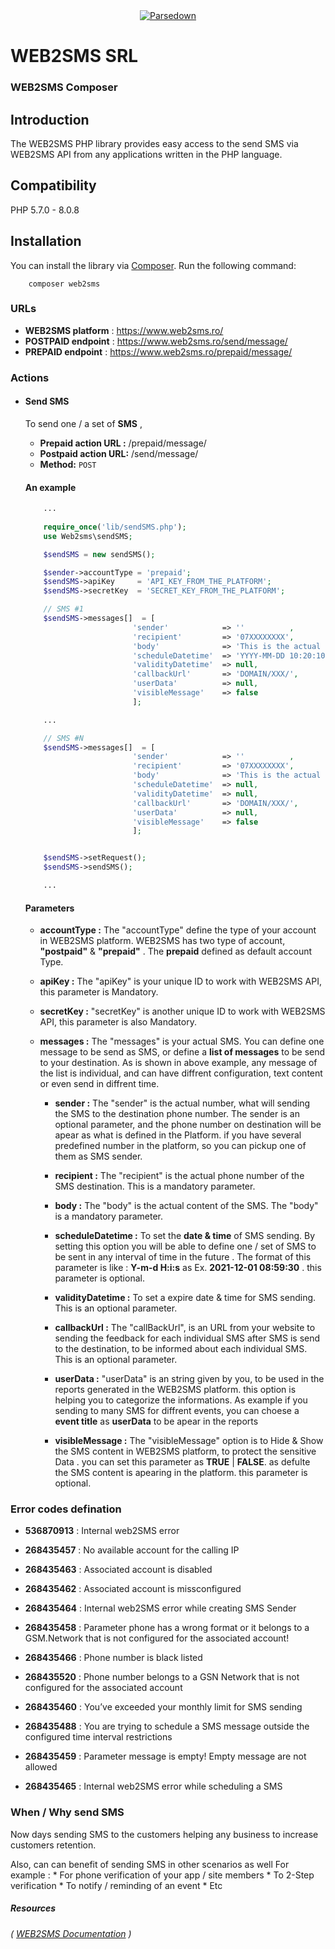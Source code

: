 <div align="center"><a href="https://www.web2sms.ro"><img alt="Parsedown" src="https://www.web2sms.ro/assets/themes/public/images/front/logo.png" /></a></div>

# WEB2SMS SRL
### WEB2SMS Composer

## Introduction

The WEB2SMS PHP library provides easy access to the send SMS via WEB2SMS API from any
applications written in the PHP language.

## Compatibility
PHP 5.7.0 - 8.0.8

## Installation 

You can install the library via [Composer](http://getcomposer.org/). Run the following command:

```
    composer web2sms
```

### URLs
* **WEB2SMS platform** : <https://www.web2sms.ro/>
* **POSTPAID endpoint** : <https://www.web2sms.ro/send/message/>
* **PREPAID endpoint**  : <https://www.web2sms.ro/prepaid/message/>



### Actions
* #### **Send SMS**
        
    To send one / a set of **SMS** ,

    * **Prepaid action URL :** /prepaid/message/
    * **Postpaid action URL:** /send/message/
    * **Method:** `POST`    
    
        
    #### An example

    ```php
        ...
        
        require_once('lib/sendSMS.php');
        use Web2sms\sendSMS;

        $sendSMS = new sendSMS();

        $sender->accountType = 'prepaid';                                 // postpaid | prepaid          // Optional
        $sendSMS->apiKey     = 'API_KEY_FROM_THE_PLATFORM';               // ApiKey from Platform        // Mandatory
        $sendSMS->secretKey  = 'SECRET_KEY_FROM_THE_PLATFORM';            // secretKey from Platform     // Mandatory

        // SMS #1
        $sendSMS->messages[]  = [
                            'sender'            => ''          ,          // who send the SMS             // Optional
                            'recipient'         => '07XXXXXXXX',          // who receive the SMS          // Mandatory
                            'body'              => 'This is the actual content of SMS nr one',            // Mandatory
                            'scheduleDatetime'  => 'YYYY-MM-DD 10:20:10', // Date & Time to send SMS      // Optional
                            'validityDatetime'  => null,                  // Date & Time of expire SMS    // Optional
                            'callbackUrl'       => 'DOMAIN/XXX/',         // Full callback URL            // Optional    
                            'userData'          => null,                  // User data                    // Optional
                            'visibleMessage'    => false                  // false / True                 // Optional
                            ];

        ...

        // SMS #N
        $sendSMS->messages[]  = [
                            'sender'            => ''          ,          // who send the SMS             // Optional
                            'recipient'         => '07XXXXXXXX',          // who receive the SMS          // Mandatory
                            'body'              => 'This is the actual content of SMS nr N'               // Mandatory
                            'scheduleDatetime'  => null,                  // Date & Time to send SMS      // Optional
                            'validityDatetime'  => null,                  // Date & Time of expire SMS    // Optional
                            'callbackUrl'       => 'DOMAIN/XXX/',         // Full callback URL            // Optional    
                            'userData'          => null,                  // User data                    // Optional
                            'visibleMessage'    => false                  // false / True                 // Optional
                            ];


        $sendSMS->setRequest();
        $sendSMS->sendSMS();

        ...
    ```
    #### Parameters
    * **accountType :** The "accountType" define the type of your account in WEB2SMS platform. WEB2SMS has two type of account, **"postpaid"** & **"prepaid"** . The **prepaid** defined as default account Type.
    * **apiKey      :** The "apiKey" is your unique ID to work with WEB2SMS API, this parameter is Mandatory.
    * **secretKey   :** "secretKey" is another unique ID to work with WEB2SMS API, this parameter is also Mandatory.
    * **messages    :** The "messages" is your actual SMS. You can define one message to be send as SMS, or define a **list of messages** to be send to your destination. As is shown in above example, any message of the list is individual, and can have diffrent configuration, text content or even send in diffrent time.
    
       * **sender           :** The "sender" is the actual number, what will sending the SMS to the destination phone number. The sender is an optional parameter, and the phone number on destination will be apear as what is defined in the Platform. if you have several predefined number in the platform, so you can pickup one of them as SMS sender. 

       * **recipient        :** The "recipient" is the actual phone number of the SMS destination. This is a mandatory parameter.
       * **body             :** The "body" is the actual content of the SMS. The "body" is a mandatory parameter.
       * **scheduleDatetime :** To set the **date & time** of SMS sending. By setting this option you will be able to define one / set of SMS  to be sent in any interval of time in the future . The format of this parameter is like : **Y-m-d H:i:s** as Ex. **2021-12-01 08:59:30**  . this parameter is optional.
       * **validityDatetime :**  To set a expire date & time for SMS sending. This is an optional parameter.
       * **callbackUrl      :** The "callBackUrl", is an URL from your website to sending the feedback for each individual SMS  after SMS is send to the destination, to be informed about each individual SMS. This is an optional parameter.
       * **userData         :** "userData" is an string given by you, to be used in the reports generated in the WEB2SMS platform. this option is helping you to categorize the informations. As example if you sending to many SMS for diffrent events, you can choese a **event title** as **userData** to be apear in the reports  
      * **visibleMessage    :** The "visibleMessage" option is to Hide & Show the SMS content in WEB2SMS platform, to protect the sensitive Data . you can set this parameter as **TRUE** | **FALSE**. as defulte the SMS content is apearing in the platform. this parameter is optional.

### Error codes defination

* **536870913** : Internal web2SMS error 
* **268435457** : No available account for the calling IP                             
* **268435463** : Associated account is disabled  
* **268435462** : Associated account is missconfigured                                  
* **268435464** : Internal web2SMS error while creating SMS Sender                                   
* **268435458** : Parameter phone has a wrong format or it belongs to a GSM.Network that is not configured for the associated account!                                               
        
* **268435466** : Phone number is black listed
* **268435520** : Phone number belongs to a GSN Network that is not configured for the associated account 
* **268435460** : You’ve exceeded your monthly limit for SMS sending
* **268435488** : You are trying to schedule a SMS message outside the configured time interval restrictions
* **268435459** : Parameter message is empty! Empty message are not allowed 
* **268435465** : Internal web2SMS error while scheduling a SMS


### When / Why send SMS
Now days sending SMS to the customers helping any business to increase customers retention.

Also, can can benefit of sending SMS in other scenarios as well
For example :
    * For phone verification of your app / site members
    * To 2-Step verification
    * To notify / reminding of an event
    * Etc 

##### Resources
###### ( <a href="https://sites.google.com/a/netopia-system.com/wiki-web2sms/api-web2sms-rest-client" target="_blank">WEB2SMS Documentation</a> )